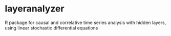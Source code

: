 # layeranalyzer
R package for causal and correlative time series analysis with hidden layers, using linear stochastic differential equations
